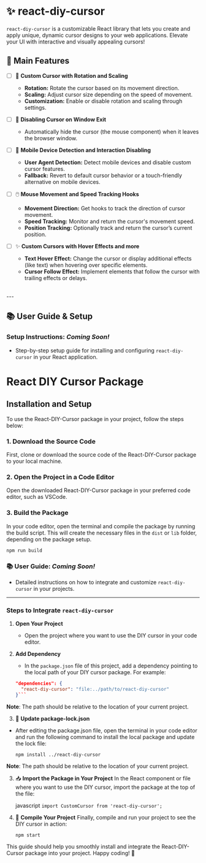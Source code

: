 # ✨ react-diy-cursor

`react-diy-cursor` is a customizable React library that lets you create and apply unique, dynamic cursor designs to your web applications. Elevate your UI with interactive and visually appealing cursors!

## 🚀 Main Features

- [ ] 🎡 **Custom Cursor with Rotation and Scaling**
  - **Rotation:** Rotate the cursor based on its movement direction.
  - **Scaling:** Adjust cursor size depending on the speed of movement.
  - **Customization:** Enable or disable rotation and scaling through settings.
  
- [ ] 🚫 **Disabling Cursor on Window Exit**
  - Automatically hide the cursor (the mouse component) when it leaves the browser window.

- [ ] 📱 **Mobile Device Detection and Interaction Disabling**
  - **User Agent Detection:** Detect mobile devices and disable custom cursor features.
  - **Fallback:** Revert to default cursor behavior or a touch-friendly alternative on mobile devices.

- [ ] 🖱️ **Mouse Movement and Speed Tracking Hooks**
  - **Movement Direction:** Get hooks to track the direction of cursor movement.
  - **Speed Tracking:** Monitor and return the cursor's movement speed.
  - **Position Tracking:** Optionally track and return the cursor’s current position.

- [ ] ✨ **Custom Cursors with Hover Effects and more**
  - **Text Hover Effect:** Change the cursor or display additional effects (like text) when hovering over specific elements.
  - **Cursor Follow Effect:** Implement elements that follow the cursor with trailing effects or delays.

<br/>
---

## 📚 User Guide & Setup
 ### **Setup Instructions:** _Coming Soon!_
  - Step-by-step setup guide for installing and configuring `react-diy-cursor` in your React application.

  # React DIY Cursor Package

## Installation and Setup

  To use the React-DIY-Cursor package in your project, follow the steps below:

### 1. Download the Source Code

  First, clone or download the source code of the React-DIY-Cursor package to your local machine.

### 2. Open the Project in a Code Editor

  Open the downloaded React-DIY-Cursor package in your preferred code editor, such as VSCode.

### 3. Build the Package

  In your code editor, open the terminal and compile the package by running the build script. This will create the necessary files in the `dist` or `lib` folder, depending on the package setup.

```bash
npm run build
```



### 📚 **User Guide:** _Coming Soon!_
- Detailed instructions on how to integrate and customize `react-diy-cursor` in your projects.

---

### Steps to Integrate `react-diy-cursor`

1. **Open Your Project**
   - Open the project where you want to use the DIY cursor in your code editor.

2. **Add Dependency**
   - In the `package.json` file of this project, add a dependency pointing to the local path of your DIY cursor package. For example:

   ```json
   "dependencies": {
     "react-diy-cursor": "file:../path/to/react-diy-cursor"
   }```


**Note**: The path should be relative to the location of your current project.

3. 🔄 **Update package-lock.json**
  - After editing the package.json file, open the terminal in your code editor and run the following command to install the local package and update the lock file:

    ```npm install ../react-diy-cursor```

**Note**: The path should be relative to the location of your current project.

3. 📥 **Import the Package in Your Project**
  In the React component or file where you want to use the DIY cursor, import the package at the top of the file:

    javascript
    ```import CustomCursor from 'react-diy-cursor';```

4. 🚀 **Compile Your Project**
  Finally, compile and run your project to see the DIY cursor in action:

    ```npm start```

This guide should help you smoothly install and integrate the React-DIY-Cursor package into your project. Happy coding! 🎉